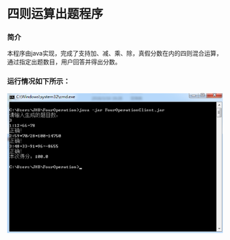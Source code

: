 # 四则运算出题程序

### 简介
本程序由java实现，完成了支持加、减、乘、除，真假分数在内的四则混合运算，通过指定出题数目，用户回答并得出分数。
### 运行情况如下所示：
![test](test/test.png)
